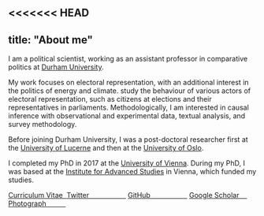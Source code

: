 <<<<<<< HEAD
---
title: "About me"
---

I am a political scientist, working as an assistant professor in comparative politics at <a href="https://www.durham.ac.uk/" target="_blank">Durham University</a>.

My work focuses on electoral representation, with an additional interest in the politics of energy and climate. study the behaviour of various actors of electoral representation, such as citizens at elections and their representatives in parliaments. Methodologically, I am interested in causal inference with observational and experimental data, textual analysis, and survey methodology.

Before joining Durham University, I was a post-doctoral researcher first at the <a href="https://www.unilu.ch/" target="_blank">University of Lucerne</a> and then at the <a href="https://www.uio.no/" target="_blank">University of Oslo</a>. 

I completed my PhD in 2017 at the <a href="https://www.univie.ac.at/" target="_blank">University of Vienna</a>. During my PhD, I was based at the <a href="https://www.ihs.ac.at/" target="_blank">Institute for Advanced Studies</a> in Vienna, which funded my studies.

<div class="home">
<a href="https://resulumit.com/files/cv_resulumit.pdf" class="badge badge-large" id="h1">Curriculum Vitae&nbsp; <i class="fa fa-file-pdf-o"></i></a>
<a href="https://twitter.com/ResulUmit" class="badge badge-large" id="h2">Twitter &nbsp;&nbsp;&nbsp;&nbsp;&nbsp;&nbsp;&nbsp;&nbsp;&nbsp;&nbsp;&nbsp;&nbsp;&nbsp;&nbsp;&nbsp;&nbsp;&nbsp;&nbsp;<i class="fa fa-twitter"></i></a>
<a href="https://github.com/resulumit" class="badge badge-large" id="h3">GitHub &nbsp;&nbsp;&nbsp;&nbsp;&nbsp;&nbsp;&nbsp;&nbsp;&nbsp;&nbsp;&nbsp;&nbsp;&nbsp;&nbsp;&nbsp;&nbsp;&nbsp;&nbsp;<i class="fa fa-github"></i></a>
<a href="https://scholar.google.com/citations?user=J5Ck-vkAAAAJ&hl=en" class="badge badge-large" id="h4">Google Scholar&nbsp;&nbsp;&nbsp;&nbsp;<i class="ai ai-google-scholar"></i></a>
<a href="https://resulumit.com/images/resul_umit.jpg" class="badge badge-large" id="h5">Photograph&nbsp;&nbsp;&nbsp;&nbsp;&nbsp;&nbsp;&nbsp;&nbsp;&nbsp;&nbsp;<i class="fa fa-camera"></i></a>
</div>
